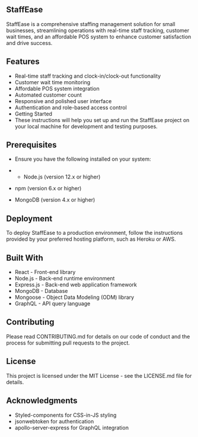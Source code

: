 ## StaffEase

StaffEase is a comprehensive staffing management solution for small businesses, streamlining operations with real-time staff tracking, customer wait times, and an affordable POS system to enhance customer satisfaction and drive success.

## Features
* Real-time staff tracking and clock-in/clock-out functionality
* Customer wait time monitoring
* Affordable POS system integration
* Automated customer count
* Responsive and polished user interface
* Authentication and role-based access control
* Getting Started
* These instructions will help you set up and run the StaffEase project on your local machine for development and testing purposes.

## Prerequisites
* Ensure you have the following installed on your system:

* * Node.js (version 12.x or higher)
* npm (version 6.x or higher)
* MongoDB (version 4.x or higher)


## Deployment
To deploy StaffEase to a production environment, follow the instructions provided by your preferred hosting platform, such as Heroku or AWS.

## Built With
* React - Front-end library
* Node.js - Back-end runtime environment
* Express.js - Back-end web application framework
* MongoDB - Database
* Mongoose - Object Data Modeling (ODM) library
* GraphQL - API query language

## Contributing
Please read CONTRIBUTING.md for details on our code of conduct and the process for submitting pull requests to the project.

## License
This project is licensed under the MIT License - see the LICENSE.md file for details.

## Acknowledgments
* Styled-components for CSS-in-JS styling
* jsonwebtoken for authentication
* apollo-server-express for GraphQL integration
